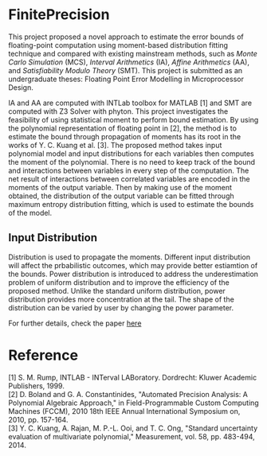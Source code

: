 # FinitePrecision

This project proposed a novel approach to estimate the error bounds of floating-point computation using moment-based distribution fitting technique and compared with existing mainstream methods, such as *Monte Carlo Simulation* (MCS), *Interval Arithmetics* (IA), *Affine Arithmetics* (AA), and *Satisfiability Modulo Theory* (SMT). This project is submitted as an undergraduate theses: Floating Point Error Modelling in Microprocessor Design. 

IA and AA are computed with INTLab toolbox for MATLAB [1] and SMT are computed with Z3 Solver with phyton.
This project investigates the feasibility of using statistical moment to perform bound estimation. By using the polynomial representation of floating point in [2], the method is to estimate the bound through propagation of moments has its root in the works of Y. C. Kuang et al. [3]. The proposed method takes input polynomial model and input distributions for each variables then computes the moment of the polynomial. There is no need to keep track of the bound and interactions between variables in every step of the computation. The net result of interactions between correlated variables are encoded in the moments of the output variable. Then by making use of the moment obtained, the distribution of the output variable can be fitted through maximum entropy distribution fitting, which is used to estimate the bounds of the model.<br>

## Input Distribution
Distribution is used to propagate the moments. Different input distribution will affect the prbabilistic outcomes, which may provide better estiamtion of the bounds. Power distribution is introduced to address the underestimation problem of uniform distribution and to improve the efficiency of the proposed method. Unlike the standard uniform distribution, power distribution provides more concentration at the tail. The shape of the distribution can be varied by user by changing the power parameter.<br>

For further details, check the paper [here](https://ieeexplore.ieee.org/document/8409672)

# Reference
[1] S. M. Rump, INTLAB - INTerval LABoratory. Dordrecht: Kluwer Academic Publishers, 1999.<br>
[2] D. Boland and G. A. Constantinides, "Automated Precision Analysis: A Polynomial Algebraic Approach," in Field-Programmable Custom Computing Machines (FCCM), 2010 18th IEEE Annual International Symposium on, 2010, pp. 157-164.<br>
[3] Y. C. Kuang, A. Rajan, M. P.-L. Ooi, and T. C. Ong, "Standard uncertainty evaluation of multivariate polynomial," Measurement, vol. 58, pp. 483-494, 2014.<br>
